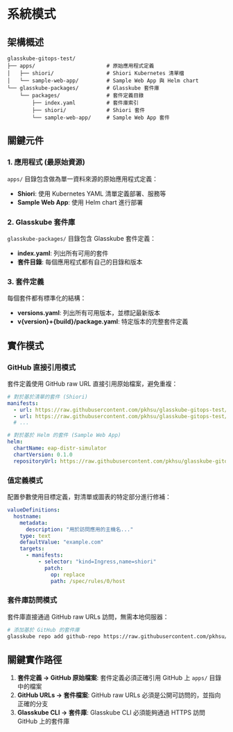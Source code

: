 # 系統模式

## 架構概述

```
glasskube-gitops-test/
├── apps/                       # 原始應用程式定義
│   ├── shiori/                 # Shiori Kubernetes 清單檔
│   └── sample-web-app/         # Sample Web App 與 Helm chart
└── glasskube-packages/         # Glasskube 套件庫
    └── packages/               # 套件定義目錄
        ├── index.yaml          # 套件庫索引
        ├── shiori/             # Shiori 套件
        └── sample-web-app/     # Sample Web App 套件
```

## 關鍵元件

### 1. 應用程式 (最原始資源)
`apps/` 目錄包含做為單一資料來源的原始應用程式定義：
- **Shiori**: 使用 Kubernetes YAML 清單定義部署、服務等
- **Sample Web App**: 使用 Helm chart 進行部署

### 2. Glasskube 套件庫
`glasskube-packages/` 目錄包含 Glasskube 套件定義：
- **index.yaml**: 列出所有可用的套件
- **套件目錄**: 每個應用程式都有自己的目錄和版本

### 3. 套件定義
每個套件都有標準化的結構：
- **versions.yaml**: 列出所有可用版本，並標記最新版本
- **v{version}+{build}/package.yaml**: 特定版本的完整套件定義

## 實作模式

### GitHub 直接引用模式
套件定義使用 GitHub raw URL 直接引用原始檔案，避免重複：
```yaml
# 對於基於清單的套件 (Shiori)
manifests:
  - url: https://raw.githubusercontent.com/pkhsu/glasskube-gitops-test/main/apps/shiori/namespace.yaml
  - url: https://raw.githubusercontent.com/pkhsu/glasskube-gitops-test/main/apps/shiori/deployment.yaml
  # ...

# 對於基於 Helm 的套件 (Sample Web App)
helm:
  chartName: eap-distr-simulator
  chartVersion: 0.1.0
  repositoryUrl: https://raw.githubusercontent.com/pkhsu/glasskube-gitops-test/main/apps/sample-web-app/chart/
```

### 值定義模式
配置參數使用目標定義，對清單或圖表的特定部分進行修補：
```yaml
valueDefinitions:
  hostname:
    metadata:
      description: "用於訪問應用的主機名..."
    type: text
    defaultValue: "example.com"
    targets:
      - manifests:
          - selector: "kind=Ingress,name=shiori"
            patch:
              op: replace
              path: /spec/rules/0/host
```

### 套件庫訪問模式
套件庫直接通過 GitHub raw URLs 訪問，無需本地伺服器：
```bash
# 添加基於 GitHub 的套件庫
glasskube repo add github-repo https://raw.githubusercontent.com/pkhsu/glasskube-gitops-test/main/glasskube-packages/packages
```

## 關鍵實作路徑

1. **套件定義 → GitHub 原始檔案**: 套件定義必須正確引用 GitHub 上 `apps/` 目錄中的檔案
2. **GitHub URLs → 套件檔案**: GitHub raw URLs 必須是公開可訪問的，並指向正確的分支
3. **Glasskube CLI → 套件庫**: Glasskube CLI 必須能夠通過 HTTPS 訪問 GitHub 上的套件庫
